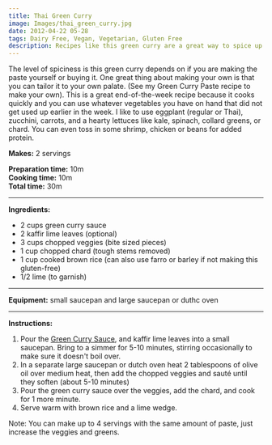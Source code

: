 ```yaml
---
title: Thai Green Curry
image: Images/thai_green_curry.jpg
date: 2012-04-22 05-28
tags: Dairy Free, Vegan, Vegetarian, Gluten Free
description: Recipes like this green curry are a great way to spice up your weekly dinners while using leftover meat and vegetables. You can make the paste ahead of time and refrigerate for up to a week, or buy a pre-made paste and whip this up in under half an hour.
---
```

The level of spiciness is this green curry depends on if you are making the paste yourself or buying it. One great thing about making your own is that you can tailor it to your own palate. (See my Green Curry Paste recipe to make your own). This is a great end-of-the-week recipe because it cooks quickly and you can use whatever vegetables you have on hand that did not get used up earlier in the week. I like to use eggplant (regular or Thai), zucchini, carrots, and a hearty lettuces like kale, spinach, collard greens, or chard. You can even toss in some shrimp, chicken or beans for added protein.

**Makes:** 2 servings

**Preparation time:** 10m  
**Cooking time:** 10m  
**Total time:** 30m

---

**Ingredients:**

- 2 cups green curry sauce
- 2 kaffir lime leaves (optional)
- 3 cups chopped veggies (bite sized pieces)
- 1 cup chopped chard (tough stems removed)
- 1 cup cooked brown rice (can also use farro or barley if not making this gluten-free)
- 1/2 lime (to garnish)


---

**Equipment:** small saucepan and large saucepan or duthc oven 

---

**Instructions:**

1. Pour the [Green Curry Sauce](https://wafflehearts.com/recipes/green_curry_paste/), and kaffir lime leaves into a small saucepan. Bring to a simmer for 5-10 minutes, stirring occasionally to make sure it doesn't boil over.  
1. In a separate large saucepan or dutch oven heat 2 tablespoons of olive oil over medium heat, then add the chopped veggies and sauté until they soften (about 5-10 minutes)
1. Pour the green curry sauce over the veggies, add the chard, and cook for 1 more minute. 
1. Serve warm with brown rice and a lime wedge. 


Note: You can make up to 4 servings with the same amount of paste, just increase the veggies and greens.

